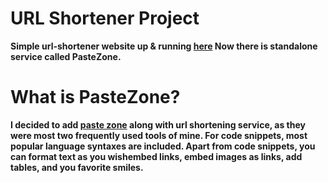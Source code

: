 # URL Shortener Project

**Simple url-shortener website up & running [here](https://yalchin.ml)
Now there is standalone service called PasteZone.**
# What is PasteZone?

**I decided to add [paste zone](https://yalchin.ml/paste) along with url shortening service, as they
   were most two frequently used tools of mine. For code snippets, most popular
   language syntaxes are included. Apart from code snippets, you can format
   text as you wishembed links, embed images as links, add tables, and you
   favorite smiles.**
